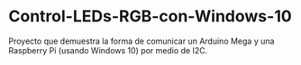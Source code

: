 # Control-LEDs-RGB-con-Windows-10
Proyecto que demuestra la forma de comunicar un Arduino Mega y una Raspberry Pi (usando Windows 10) por medio de I2C.
